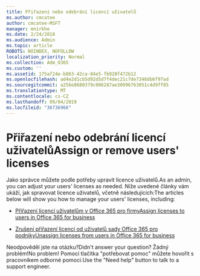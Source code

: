 ```yaml
---
title: Přiřazení nebo odebrání licencí uživatelů
ms.author: cmcatee
author: cmcatee-MSFT
manager: mnirkhe
ms.date: 2/24/2018
ms.audience: Admin
ms.topic: article
ROBOTS: NOINDEX, NOFOLLOW
localization_priority: Normal
ms.collection: Adm_O365
ms.custom: ''
ms.assetid: 175af24e-b863-42ca-84e5-fb920f472b12
ms.openlocfilehash: ad4e2d1cb5d92d5d7f4dec21c7de7348db6f97ad
ms.sourcegitcommit: a256e8680379c006287ae30996763051c4d9ff85
ms.translationtype: MT
ms.contentlocale: cs-CZ
ms.lasthandoff: 09/04/2019
ms.locfileid: "36736966"
---
```

# <a name="assign-or-remove-users-licenses"></a><span data-ttu-id="6761f-102">Přiřazení nebo odebrání licencí uživatelů</span><span class="sxs-lookup"><span data-stu-id="6761f-102">Assign or remove users' licenses</span></span>

<span data-ttu-id="6761f-103">Jako správce můžete podle potřeby upravit licence uživatelů.</span><span class="sxs-lookup"><span data-stu-id="6761f-103">As an admin, you can adjust your users' licenses as needed.</span></span> <span data-ttu-id="6761f-104">Níže uvedené články vám ukáží, jak spravovat licence uživatelů, včetně následujících:</span><span class="sxs-lookup"><span data-stu-id="6761f-104">The articles below will show you how to manage your users' licenses, including:</span></span>
  
- [<span data-ttu-id="6761f-105">Přiřazení licencí uživatelům v Office 365 pro firmy</span><span class="sxs-lookup"><span data-stu-id="6761f-105">Assign licenses to users in Office 365 for business</span></span>](https://docs.microsoft.com//office365/admin/subscriptions-and-billing/assign-licenses-to-users)

- [<span data-ttu-id="6761f-106">Zrušení přiřazení licencí od uživatelů sady Office 365 pro podniky</span><span class="sxs-lookup"><span data-stu-id="6761f-106">Unassign licenses from users in Office 365 for business</span></span>](https://docs.microsoft.com//office365/admin/subscriptions-and-billing/remove-licenses-from-users)

<span data-ttu-id="6761f-107">Neodpověděl jste na otázku?</span><span class="sxs-lookup"><span data-stu-id="6761f-107">Didn't answer your question?</span></span> <span data-ttu-id="6761f-108">Žádný problém!</span><span class="sxs-lookup"><span data-stu-id="6761f-108">No problem!</span></span> <span data-ttu-id="6761f-109">Pomocí tlačítka "potřebovat pomoc" můžete hovořit s pracovníkem odborné pomoci.</span><span class="sxs-lookup"><span data-stu-id="6761f-109">Use the "Need help" button to talk to a support engineer.</span></span>